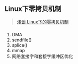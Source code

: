 ## Linux下零拷贝机制

> [浅谈 Linux下的零拷贝机制](https://www.jianshu.com/p/e76e3580e356)

### 

1. DMA
2. sendfile()
3. splice()
4. mmap
5. 网络套接字和套接字缓冲区优化